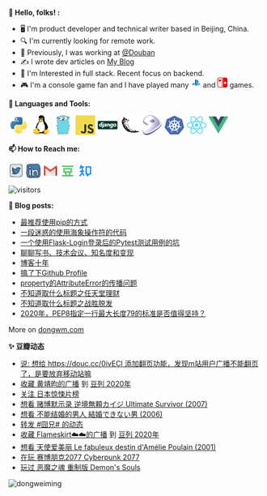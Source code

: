 **👋 Hello, folks! :**

* 🖥  I'm product developer and technical writer based in Beijing, China.
* 🔍 I'm currently looking for remote work.
* 💼 Previously, I was working at <a href="https://github.com/douban" target="_blank">@Douban</a>
* ✍️  I wrote dev articles on <a href="https://www.dongwm.com" target="_blank">My Blog</a>
* 🧐 I'm Interested in full stack. Recent focus on backend.
* 🎮 I'm a console game fan and I have played many <img src="https://raw.githubusercontent.com/dongweiming/dongweiming/master/assets/ps4.svg" alt="ps4" width="20" height="20"/> and <img src="https://raw.githubusercontent.com/dongweiming/dongweiming/master/assets/nintendoswitch.svg" alt="switch" width="20" height="20"/>  games.

**🌈 Languages and Tools:**

<p align="left">
<img src="https://raw.githubusercontent.com/dongweiming/dongweiming/master/assets/python-original.svg" alt="python" width="40" height="40"/>
<img src="https://raw.githubusercontent.com/dongweiming/dongweiming/master/assets/linux-original.svg" alt="linux" width="40" height="40"/>
<img src="https://raw.githubusercontent.com/dongweiming/dongweiming/master/assets/go-original.svg" alt="go" width="40" height="40"/>
<img src="https://raw.githubusercontent.com/dongweiming/dongweiming/master/assets/javascript-original.svg" alt="javascript" width="40" height="40"/>
<img src="https://raw.githubusercontent.com/dongweiming/dongweiming/master/assets/django-original.svg" alt="django" width="40" height="40"/>
<img src="https://raw.githubusercontent.com/dongweiming/dongweiming/master/assets/flask-original.svg" alt="flask" width="40" height="40"/>
<img src="https://raw.githubusercontent.com/dongweiming/dongweiming/master/assets/gentoo-signet.svg" alt="gentoo" width="40" height="40"/>
<img src="https://raw.githubusercontent.com/dongweiming/dongweiming/master/assets/kubernetes-plain.svg" alt="kubernetes" width="40" height="40"/>
<img src="https://raw.githubusercontent.com/dongweiming/dongweiming/master/assets/react-original.svg" alt="react" width="40" height="40"/>
<img src="https://raw.githubusercontent.com/dongweiming/dongweiming/master/assets/vuejs-original.svg" alt="vuejs" width="40" height="40"/>
</p>

**📫 How to Reach me:**

<p align="left">
<a href="https://twitter.com/dongweiming" target="blank"><img align="center" src="https://raw.githubusercontent.com/dongweiming/dongweiming/master/assets/twitter.svg" alt="dongweiming" height="30" width="30" /></a>
<a href="https://linkedin.com/in/dongweiming" target="blank"><img align="center" src="https://raw.githubusercontent.com/dongweiming/dongweiming/master/assets/linkedin.svg" alt="dongweiming" height="30" width="30" /></a>
<a href="mailto:ciici123@gmail.com" target="blank"><img align="center" src="https://raw.githubusercontent.com/dongweiming/dongweiming/master/assets/gmail.svg" alt="Gmail" height="30" width="30" /></a>
<a href="https://www.douban.com/people/62943420" target="blank"><img align="center" src="https://raw.githubusercontent.com/dongweiming/dongweiming/master/assets/douban.svg" style="color: #007722" alt="Douban" height="30" width="30" /></a>
<a href="https://www.zhihu.com/people/dongweiming" target="blank"><img align="center" src="https://raw.githubusercontent.com/dongweiming/dongweiming/master/assets/zhihu.svg" style="color: #0084FF" alt="Zhihu" height="30" width="30" /></a>
</p>

<p align="left">
<img src="https://visitor-badge.laobi.icu/badge?page_id=dongweiming.dongweiming" alt="visitors"/>
</p>

**📝 Blog posts:**

<!-- BLOG-POST-LIST:START -->
- [最推荐使用pip的方式](https://www.dongwm.com/post/you-should-use-python-m-pip/)
- [一段迷惑的使用海象操作符的代码](https://www.dongwm.com/post/a-walrus-operator-example/)
- [一个使用Flask-Login登录后的Pytest测试用例的坑](https://www.dongwm.com/post/use-pytest-and-flask-login/)
- [聊聊写书、技术会议、知名度和变现](https://www.dongwm.com/post/talk-about-writebook-and-something/)
- [博客十年](https://www.dongwm.com/post/ten-years/)
- [搞了下Github  Profile](https://www.dongwm.com/post/custom-github-profile/)
- [property的AttributeError的传播问题](https://www.dongwm.com/post/attributeerror-propagation/)
- [不知道取什么标题之任天堂理财](https://www.dongwm.com/post/nintendo-financing/)
- [不知道取什么标题之战胜脱发](https://www.dongwm.com/post/tuofa/)
- [2020年，PEP8指定一行最大长度79的标准是否值得坚持？](https://www.dongwm.com/post/pep8-max-line-length/)
<!-- BLOG-POST-LIST:END -->
More on <a href="https://www.dongwm.com" target="blank">dongwm.com</a>

**✨ 豆瓣动态**

<!-- DOUBAN-ACTIVITIES:START -->
- [说: 想给 https://douc.cc/0ivECl 添加翻页功能，发现m站用户广播不能翻页了，是要放弃移动站嘛 ](https://www.douban.com/people/62943420/status/3716889878/)
- [收藏 黄靖昀的广播](https://www.douban.com/people/1001162/status/3698093959/) 到 [豆列 2020年](https://www.douban.com/people/62943420/status/3698916226/)
- [关注 日本惊悚片榜](https://www.douban.com/people/62943420/status/3615828349/)
- [想看 赌博默示录 逆境無頼カイジ Ultimate Survivor‎ (2007)](https://www.douban.com/people/62943420/status/3615826328/)
- [想看 不能结婚的男人 結婚できない男‎ (2006)](https://www.douban.com/people/62943420/status/3582002095/)
- [转发 #囧兄# 的动态](https://www.douban.com/people/62943420/status/3553986719/)
- [收藏 Flameskirt☁️☁️的广播](https://www.douban.com/people/219780021/status/3389725237/) 到 [豆列 2020年](https://www.douban.com/people/62943420/status/3407026596/)
- [想看 天使爱美丽 Le fabuleux destin d'Amélie Poulain‎ (2001)](https://www.douban.com/people/62943420/status/3290175065/)
- [在玩 赛博朋克2077 Cyberpunk 2077](https://www.douban.com/people/62943420/status/3209179689/)
- [玩过 恶魔之魂 重制版 Demon's Souls](https://www.douban.com/people/62943420/status/3198396019/)
<!-- DOUBAN-ACTIVITIES:END -->

<p align="left">
<img align="left" src="https://github-readme-stats.vercel.app/api/top-langs/?username=dongweiming&layout=compact&hide=html" alt="dongweiming" />
</p>
